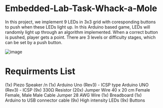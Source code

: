 # Embedded-Lab-Task-Whack-a-Mole
In this project, we implement 9 LEDs in 3x3 grid with coresponding buttons to push when these LEDs light up. In this Arduino based game, 
LEDs will randomly light up through an algorithm implemented. When a correct button is pushed, player gets a point. There are 3 levels or difficulty stages,
which can be set by a push button.


![image](https://user-images.githubusercontent.com/107641521/174200899-04afba02-f5ae-47d0-871b-dc4dddaa8138.png)

# Requirments List

(1x) Piezo Speaker /n
(1x) Arduino Uno (Rev3) - ICSP type Arduino UNO (Rev3) - ICSP
(9x) 330Ω Resistor
(20x) Jumper Wire 40 x 20 cm Female Female, Male Male Cable Jumper 28 AWG Wire
(1x) Breadboard
(1x) Arduino to USB connector cable
(9x) High intensity LEDs
(9x) Buttons



